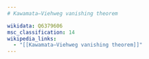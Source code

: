 ```yaml
---
# Kawamata–Viehweg vanishing theorem

wikidata: Q6379606
msc_classification: 14
wikipedia_links:
  - "[[Kawamata–Viehweg vanishing theorem]]"
---
```

